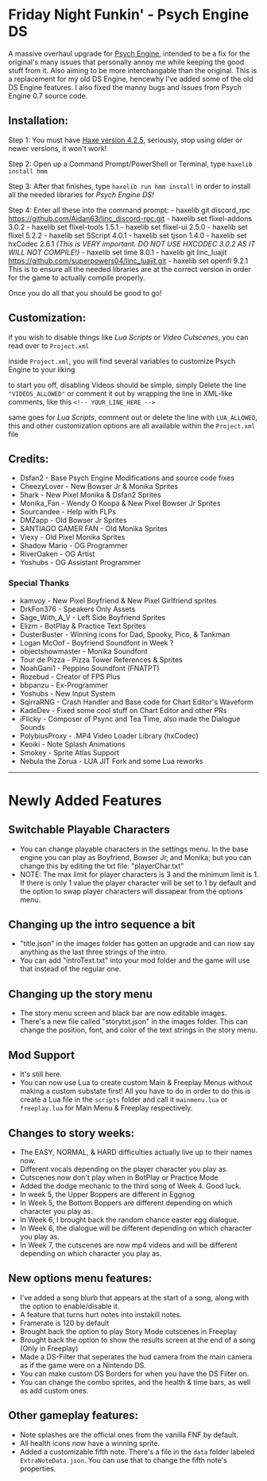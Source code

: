 # Friday Night Funkin' - Psych Engine DS
A massive overhaul upgrade for [Psych Engine](https://gamebanana.com/mods/301107), intended to be a fix for the original's many issues that personally annoy me while keeping the good stuff from it. Also aiming to be more interchangable than the original. This is a replacement for my old DS Engine, hencewhy I've added some of the old DS Engine features.
I also fixed the manny bugs and issues from Psych Engine 0.7 source code.

## Installation:
Step 1: You must have [Haxe version 4.2.5](https://haxe.org/download/version/4.2.5/), seriously, stop using older or newer versions, it won't work!

Step 2: Open up a Command Prompt/PowerShell or Terminal, type `haxelib install hmm`

Step 3: After that finishes, type `haxelib run hmm install` in order to install all the needed libraries for *Psych Engine DS!*

Step 4: Enter all these into the command prompt:
        - haxelib git discord_rpc https://github.com/Aidan63/linc_discord-rpc.git
        - haxelib set flixel-addons 3.0.2
        - haxelib set flixel-tools 1.5.1
        - haxelib set flixel-ui 2.5.0
        - haxelib set flixel 5.2.2
        - haxelib set SScript 4.0.1
        - haxelib set tjson 1.4.0
        - haxelib set hxCodec 2.6.1 *{This is VERY important. DO NOT USE HXCODEC 3.0.2 AS IT WILL NOT COMPILE!}*
        - haxelib set lime 8.0.1
        - haxelib git linc_luajit https://github.com/superpowers04/linc_luajit.git
        - haxelib set openfl 9.2.1
This is to ensure all the needed libraries are at the correct version in order for the game to actually compile properly.

Once you do all that you should be good to go!

## Customization:

if you wish to disable things like *Lua Scripts* or *Video Cutscenes*, you can read over to `Project.xml`

inside `Project.xml`, you will find several variables to customize Psych Engine to your liking

to start you off, disabling Videos should be simple, simply Delete the line `"VIDEOS_ALLOWED"` or comment it out by wrapping the line in XML-like comments, like this `<!-- YOUR_LINE_HERE -->`

same goes for *Lua Scripts*, comment out or delete the line with `LUA_ALLOWED`, this and other customization options are all available within the `Project.xml` file

## Credits:
* Dsfan2 - Base Psych Engine Modifications and source code fixes
* CheezyLover - New Bowser Jr & Monika Sprites
* 5hark - New Pixel Monika & Dsfan2 Sprites
* Monika_Fan - Wendy O Koopa & New Pixel Bowser Jr Sprites
* Sourcandee - Help with FLPs
* DMZapp - Old Bowser Jr Sprites
* SANTIAGO GAMER FAN - Old Monika Sprites
* Viexy - Old Pixel Monika Sprites
* Shadow Mario - OG Programmer
* RiverOaken - OG Artist
* Yoshubs - OG Assistant Programmer

### Special Thanks
* kamvoy - New Pixel Boyfriend & New Pixel Girlfriend sprites
* DrkFon376 - Speakers Only Assets
* Sage_With_A_V - Left Side Boyfriend Sprites
* Elizm - BotPlay & Practice Text Sprites
* DusterBuster - Winning icons for Dad, Spooky, Pico, & Tankman
* Logan McOof - Boyfriend Soundfont in Week ?
* objectshowmaster - Monika Soundfont
* Tour de Pizza - Pizza Tower References & Sprites
* NoahGani1 - Peppino Soundfont (FNATPT)
* Rozebud - Creator of FPS Plus
* bbpanzu - Ex-Programmer
* Yoshubs - New Input System
* SqirraRNG - Crash Handler and Base code for Chart Editor's Waveform
* KadeDev - Fixed some cool stuff on Chart Editor and other PRs
* iFlicky - Composer of Psync and Tea Time, also made the Dialogue Sounds
* PolybiusProxy - .MP4 Video Loader Library (hxCodec)
* Keoiki - Note Splash Animations
* Smokey - Sprite Atlas Support
* Nebula the Zorua - LUA JIT Fork and some Lua reworks
_____________________________________

# Newly Added Features

## Switchable Playable Characters
* You can change playable characters in the settings menu. In the base engine you can play as Boyfriend, Bowser Jr, and Monika; but you can change this by editing the txt file: "playerChar.txt"
* NOTE: The max limit for player characters is 3 and the minimum limit is 1. If there is only 1 value the player character will be set to 1 by default and the option to swap player characters will dissapear from the options menu.


## Changing up the intro sequence a bit
* "title.json" in the images folder has gotten an upgrade and can now say anything as the last three strings of the intro.
* You can add "introText.txt" into your mod folder and the game will use that instead of the regular one.


## Changing up the story menu
* The story menu screen and black bar are now editable images.
* There's a new file called "storytxt.json" in the images folder. This can change the position, font, and color of the text strings in the story menu.


## Mod Support
* It's still here.
* You can now use Lua to create custom Main & Freeplay Menus without making a custom substate first! All you have to do in order to do this is create a Lua file in the `scripts` folder and call it `mainmenu.lua` or `freeplay.lua` for Main Menu & Freeplay respectively.


## Changes to story weeks:
  * The EASY, NORMAL, & HARD difficulties actually live up to their names now.
  * Different vocals depending on the player character you play as.
  * Cutscenes now don't play when in BotPlay or Practice Mode
  * Added the dodge mechanic to the third song of Week 4. Good luck.
  * In week 5, the Upper Boppers are different in Eggnog
  * In Week 5, the Bottom Boppers are different depending on which character you play as.
  * In Week 6, I brought back the random chance easter egg dialogue.
  * In Week 6, the dialogue will be different depending on which character you play as.
  * In Week 7, the cutscenes are now mp4 videos and will be different depending on which character you play as.


## New options menu features:
* I've added a song blurb that appears at the start of a song, along with the option to enable/disable it.
* A feature that turns hurt notes into instakill notes.
* Framerate is 120 by default
* Brought back the option to play Story Mode cutscenes in Freeplay
* Brought back the option to show the results screen at the end of a song (Only in Freeplay)
* Made a DS-Filter that seperates the hud camera from the main camera as if the game were on a Nintendo DS.
* You can make custom DS Borders for when you have the DS Filter on.
* You can change the combo sprites, and the health & time bars, as well as add custom ones.

## Other gameplay features:
* Note splashes are the official ones from the vanilla FNF by default.
* All health icons now have a winning sprite.
* Added a customizable fifth note. There's a file in the `data` folder labeled `ExtraNoteData.json`. You can use that to change the fifth note's properties.
